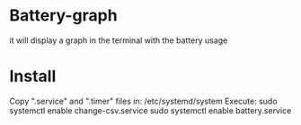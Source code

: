 # Battery-graph
it will display a graph in the terminal with the battery usage
# Install
Copy ".service" and ".timer" files in:
/etc/systemd/system
Execute: 
sudo systemctl enable change-csv.service
sudo systemctl enable battery.service
